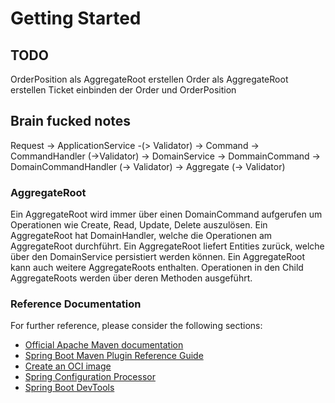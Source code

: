 # Getting Started

## TODO
OrderPosition als AggregateRoot erstellen 
Order als AggregateRoot erstellen
Ticket einbinden der Order und OrderPosition

## Brain fucked notes

Request -> ApplicationService -(> Validator) -> Command -> CommandHandler (->Validator)  -> DomainService -> DommainCommand -> DomainCommandHandler (-> Validator) -> Aggregate (-> Validator)


### AggregateRoot
Ein AggregateRoot wird immer über einen DomainCommand aufgerufen um Operationen wie Create, Read, Update, Delete auszulösen.
Ein AggregateRoot hat DomainHandler, welche die Operationen am AggregateRoot durchführt.
Ein AggregateRoot liefert Entities zurück, welche über den DomainService persistiert werden können.
Ein AggregateRoot kann auch weitere AggregateRoots enthalten. Operationen in den Child AggregateRoots werden über deren Methoden ausgeführt.


### Reference Documentation

For further reference, please consider the following sections:

* [Official Apache Maven documentation](https://maven.apache.org/guides/index.html)
* [Spring Boot Maven Plugin Reference Guide](https://docs.spring.io/spring-boot/docs/2.7.5/maven-plugin/reference/html/)
* [Create an OCI image](https://docs.spring.io/spring-boot/docs/2.7.5/maven-plugin/reference/html/#build-image)
* [Spring Configuration Processor](https://docs.spring.io/spring-boot/docs/2.7.5/reference/htmlsingle/#appendix.configuration-metadata.annotation-processor)
* [Spring Boot DevTools](https://docs.spring.io/spring-boot/docs/2.7.5/reference/htmlsingle/#using.devtools)

